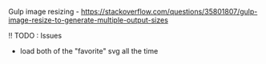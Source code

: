 Gulp image resizing - https://stackoverflow.com/questions/35801807/gulp-image-resize-to-generate-multiple-output-sizes

!! TODO : Issues
- load both of the "favorite" svg all the time